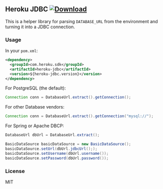 ## Heroku JDBC [ ![Download](https://api.bintray.com/packages/heroku/maven/jdbc/images/download.svg) ](https://bintray.com/heroku/maven/jdbc/_latestVersion)

This is a helper library for parsing `DATABASE_URL` from the environment and
turning it into a JDBC connection.

### Usage

In your `pom.xml`:

```xml
<dependency>
  <groupId>com.heroku.sdk</groupId>
  <artifactId>heroku-jdbc</artifactId>
  <version>${heroku-jdbc.version}</version>
</dependency>
```

For PostgreSQL (the default):

```java
Connection conn = DatabaseUrl.extract().getConnection();
```

For other Database vendors:

```java
Connection conn = DatabaseUrl.extract().getConnection("mysql://");
```

For Spring or Apache DBCP:

```java
DatabaseUrl dbUrl = DatabaseUrl.extract();

BasicDataSource basicDataSource = new BasicDataSource();
basicDataSource.setUrl(dbUrl.jdbcUrl(););
basicDataSource.setUsername(dbUrl.username());
basicDataSource.setPassword(dbUrl.password());
```

### License

MIT
